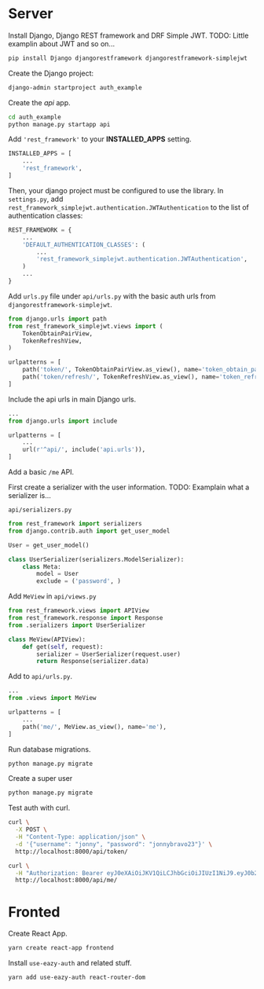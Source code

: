 # Server

Install Django, Django REST framework and DRF Simple JWT.
TODO:
Little examplin about JWT and so on...

```sh
pip install Django djangorestframework djangorestframework-simplejwt
```

Create the Django project:

```sh
django-admin startproject auth_example
```

Create the *api* app.

```sh
cd auth_example
python manage.py startapp api
```

Add `'rest_framework'` to your **INSTALLED_APPS** setting.

```python
INSTALLED_APPS = [
    ...
    'rest_framework',
]
```

Then, your django project must be configured to use the library. In `settings.py`, add `rest_framework_simplejwt.authentication.JWTAuthentication` to the list of authentication classes:

```python
REST_FRAMEWORK = {
    ...
    'DEFAULT_AUTHENTICATION_CLASSES': (
        ...
        'rest_framework_simplejwt.authentication.JWTAuthentication',
    )
    ...
}
```

Add `urls.py` file under `api/urls.py` with the basic auth urls from
`djangorestframework-simplejwt`.

```python
from django.urls import path
from rest_framework_simplejwt.views import (
    TokenObtainPairView,
    TokenRefreshView,
)

urlpatterns = [
    path('token/', TokenObtainPairView.as_view(), name='token_obtain_pair'),
    path('token/refresh/', TokenRefreshView.as_view(), name='token_refresh'),
]
```

Include the api urls in main Django urls.

```python
...
from django.urls import include

urlpatterns = [
    ...
    url(r'^api/', include('api.urls')),
]
```

Add a basic `/me` API.

First create a serializer with the user information.
TODO: Examplain what a serializer is...

`api/serializers.py`

```python
from rest_framework import serializers
from django.contrib.auth import get_user_model

User = get_user_model()

class UserSerializer(serializers.ModelSerializer):
    class Meta:
        model = User
        exclude = ('password', )
```

Add `MeView` in `api/views.py`

```python
from rest_framework.views import APIView
from rest_framework.response import Response
from .serializers import UserSerializer

class MeView(APIView):
    def get(self, request):
        serializer = UserSerializer(request.user)
        return Response(serializer.data)

```

Add to `api/urls.py`.

```python
...
from .views import MeView

urlpatterns = [
    ...
    path('me/', MeView.as_view(), name='me'),
]
```

Run database migrations.

```sh
python manage.py migrate
```

Create a super user
```sh
python manage.py migrate
```

Test auth with curl.

```sh
curl \
  -X POST \
  -H "Content-Type: application/json" \
  -d '{"username": "jonny", "password": "jonnybravo23"}' \
  http://localhost:8000/api/token/
```

```sh
curl \
  -H "Authorization: Bearer eyJ0eXAiOiJKV1QiLCJhbGciOiJIUzI1NiJ9.eyJ0b2tlbl90eXBlIjoiYWNjZXNzIiwiZXhwIjoxNjA5Nzc5Mjg1LCJqdGkiOiIxZWRkNTA3NzkyZjQ0ZmIwOGI3M2M0NDM3ZjEzMGFiOCIsInVzZXJfaWQiOjF9.KDOgEAdB_zZz2e42sCdtKZ43js8VGV2GujuxA_BwhIo" \
  http://localhost:8000/api/me/
```

# Fronted

Create React App.

```sh
yarn create react-app frontend
```

Install `use-eazy-auth` and related stuff.

```sh
yarn add use-eazy-auth react-router-dom
```


